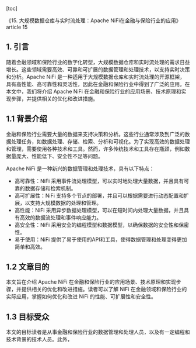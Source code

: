 
[toc]                    
                
                
《15. 大规模数据仓库与实时流处理：Apache NiFi在金融与保险行业的应用》 article 15

## 1. 引言

随着金融领域和保险行业的数字化转型，大规模数据仓库和实时流处理的需求日益增长。这些领域需要高效、可靠和可扩展的数据管理和处理技术，以支持实时决策和分析。Apache NiFi 是一种适用于大规模数据仓库和实时流处理的开源框架，具有高性能、高可靠性和灵活性，因此在金融和保险行业中得到了广泛的应用。在本文中，我们将介绍 Apache NiFi 在金融和保险行业的应用场景、技术原理和实现步骤，并提供相关的优化和改进措施。

## 1.1 背景介绍

金融和保险行业需要大量的数据来支持决策和分析。这些行业通常涉及到广泛的数据处理任务，如数据处理、存储、检索、分析和可视化。为了实现高效的数据处理和管理，需要使用各种技术和工具。然而，许多传统技术和工具存在瓶颈，例如数据量庞大、性能低下、安全性不足等问题。

Apache NiFi 是一种新兴的数据管理和处理技术，具有以下特点：

- 高可靠性：NiFi 采用事件流处理模型，可以实时地处理大量数据，并且具有可靠的数据存储和检索机制。
- 高可扩展性：NiFi 支持多个节点的部署，并且可以根据需要进行动态配置和扩展，以支持大规模数据的处理和管理。
- 高性能：NiFi 采用异步数据处理模型，可以在短时间内处理大量数据，并且具有高效的数据流处理和事件响应能力。
- 高安全性：NiFi 采用安全的编程模型和数据模型，以确保数据的安全性和保密性。
- 易于使用：NiFi 提供了易于使用的API和工具，使得数据管理和处理变得更加简单和高效。

## 1.2 文章目的

本文旨在介绍 Apache NiFi 在金融和保险行业的应用场景、技术原理和实现步骤，并提供相关的优化和改进措施。读者可以了解 NiFi 在金融领域和保险行业的实际应用，掌握如何优化和改进 NiFi 的性能、可扩展性和安全性。

## 1.3 目标受众

本文的目标读者是从事金融和保险行业的数据管理和处理人员，以及有一定编程和技术背景的技术人员。此外，

